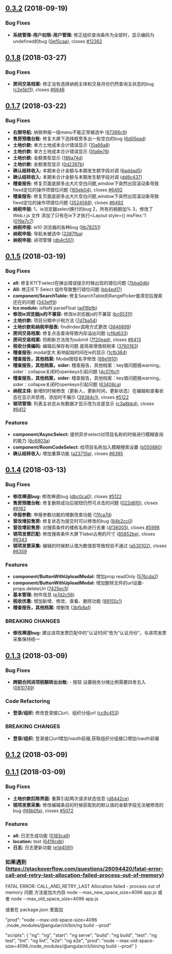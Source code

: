 <a name="0.3.2"></a>
## [0.3.2](https://github.com/Slebee/vtax/compare/0.1.8...0.3.2) (2018-09-19)


### Bug Fixes

* **系统管理-用户权限-用户管理:** 修正组织查询条件为全部时，显示编码为undefined的bug ([0ef5caa](https://github.com/Slebee/vtax/commit/0ef5caa)), closes [#12362](http://120.76.154.196/zentao/bug-view-12362.html)

<a name="0.1.8"></a>
## [0.1.8](https://github.com/Slebee/vtax/compare/0.1.7...0.1.8) (2018-03-27)


### Bug Fixes

* **房间交易档案:** 修正没有选择纳税主体和交易月份仍然查询主状态的bug ([c2e5b11](https://github.com/Slebee/vtax/commit/c2e5b11)), closes [#6646](http://120.76.154.196/zentao/bug-view-6646.html)



<a name="0.1.7"></a>
## [0.1.7](https://github.com/Slebee/vtax/compare/0.1.6...0.1.7) (2018-03-22)


### Bug Fixes

* **右侧导航:** 纳税申报一级menu不能正常被选中 ([87366c9](https://github.com/Slebee/vtax/commit/87366c9))
* **售房预缴台账:** 修复大屏下选择框旁多出一些空白的bug ([6d05ead](https://github.com/Slebee/vtax/commit/6d05ead))
* **土地价款:** 单方土地成本合计错误显示 ([10a66a8](https://github.com/Slebee/vtax/commit/10a66a8))
* **土地价款:** 单方土地成本合计错误显示 ([5fa8e78](https://github.com/Slebee/vtax/commit/5fa8e78))
* **土地价款:** 金额类型显示 ([186a74d](https://github.com/Slebee/vtax/commit/186a74d))
* **土地价款:** 金额类型显示 ([0d2397b](https://github.com/Slebee/vtax/commit/0d2397b))
* **确认结转收入:** 本期末合计金额与本期发生额字段对调 ([6addad5](https://github.com/Slebee/vtax/commit/6addad5))
* **确认结转收入:** 本期末合计金额与本期发生额字段对调 ([dd8c437](https://github.com/Slebee/vtax/commit/dd8c437))
* **稽查报告:** 修复页面底部多出大片空白问题,window下突然出现滚动条导致fiexd定位的操作项错位问题 ([165eb04](https://github.com/Slebee/vtax/commit/165eb04)), closes [#6492](http://120.76.154.196/zentao/bug-view-6492.html)
* **稽查报告:** 修复页面底部多出大片空白问题,window下突然出现滚动条导致fiexd定位的操作项错位问题 ([3524568](https://github.com/Slebee/vtax/commit/3524568)), closes [#6492](http://120.76.154.196/zentao/bug-view-6492.html)
* **纳税申报:** 1，ie浏览器select换行的bug   2，所有的税额加%  3，修改了Web.r.js 文件 添加了只有在ie下才执行<Layout style={{ msFlex:'1 ([019a7c7](https://github.com/Slebee/vtax/commit/019a7c7))
* **纳税申报:** ie10 浏览器的各种bug ([9b78251](https://github.com/Slebee/vtax/commit/9b78251))
* **纳税申报:** 导航未被选中 ([3387fba](https://github.com/Slebee/vtax/commit/3387fba))
* **纳税申报:** 进项管理 ([db4c551](https://github.com/Slebee/vtax/commit/db4c551))



<a name="0.1.5"></a>
## [0.1.5](https://github.com/Slebee/vtax/compare/0.1.4...0.1.5) (2018-03-19)


### Bug Fixes

* **all:** 修复IE11下select在弹出错误提示时候出现的错位问题 ([7bba0db](https://github.com/Slebee/vtax/commit/7bba0db))
* **All:** 修正IE下 Select 组件导致整行错位问题 ([bb4ed17](https://github.com/Slebee/vtax/commit/bb4ed17))
* **component/SearchTable:** 修复SearchTable的RangePicker值清空后搜索还在的问题 ([343eff9](https://github.com/Slebee/vtax/commit/343eff9))
* **lcx module:** isNaN parseFloat ([ad16bfb](https://github.com/Slebee/vtax/commit/ad16bfb))
* **修改ie浏览器js的不兼容:** 修改ie浏览器js的不兼容 ([bc6531f](https://github.com/Slebee/vtax/commit/bc6531f))
* **土地价款:** 项目分期中计税方法 ([7d7ba54](https://github.com/Slebee/vtax/commit/7d7ba54))
* **土地价款和纳税申报表:** findIndex调用方式更改 ([3846899](https://github.com/Slebee/vtax/commit/3846899))
* **房间交易档案:** 修复点击查询导致内存溢出问题 ([cf6d633](https://github.com/Slebee/vtax/commit/cf6d633))
* **房间交易档案:** 将刷新方法改为submit ([7f20ead](https://github.com/Slebee/vtax/commit/7f20ead)), closes [#6413](http://120.76.154.196/zentao/bug-view-6413.html)
* **税收分类编码:** 编辑后保存有问题 是简易增值税税率 ([3760183](https://github.com/Slebee/vtax/commit/3760183))
* **稽查报告:** modal变大 影响起始时间在ie的显示 ([1cfb364](https://github.com/Slebee/vtax/commit/1cfb364))
* **稽查报告，其他档案:** Modal按钮名字修改 ([88e1910](https://github.com/Slebee/vtax/commit/88e1910))
* **稽查报告，其他档案，sider:** 稽查报告，其他档案：key值问题报warning，sider：collapse关闭时openkeys引起问题 ([4c076cf](https://github.com/Slebee/vtax/commit/4c076cf))
* **稽查报告，其他档案，sider:** 稽查报告，其他档案：key值问题报warning，sider：collapse关闭时openkeys引起问题 ([63408ca](https://github.com/Slebee/vtax/commit/63408ca))
* **纳税主体:** 新增的时候修改（更新人，更新时间，更新状态）在编辑和查看状态在显示并禁用，添加时不展示 ([39384c1](https://github.com/Slebee/vtax/commit/39384c1)), closes [#5122](http://120.76.154.196/zentao/bug-view-5122.html)
* **销项管理:** 列表主状态从有数据才显示改为总是显示 ([c3a8bb4](https://github.com/Slebee/vtax/commit/c3a8bb4)), closes [#6412](http://120.76.154.196/zentao/bug-view-6412.html)


### Features

* **component/AsyncSelect:** 提供异步select对项目名称的时候进行模糊查询的能力 ([8c6803a](https://github.com/Slebee/vtax/commit/8c6803a))
* **component/RoomCodeSelect:** 给项目名称加入模糊搜索设置 ([b550880](https://github.com/Slebee/vtax/commit/b550880))
* **确认结转收入:** 增加重算功能 ([a23710a](https://github.com/Slebee/vtax/commit/a23710a)), closes [#6395](http://120.76.154.196/zentao/bug-view-6395.html)



<a name="0.1.4"></a>
## [0.1.4](https://github.com/Slebee/vtax/compare/0.1.3...0.1.4) (2018-03-13)


### Bug Fixes

* **修改禅道bug:** 修改禅道bug ([dbc0ca0](https://github.com/Slebee/vtax/commit/dbc0ca0)), closes [#5122](http://120.76.154.196/zentao/bug-view-5122.html)
* **售房预缴台帐:** 修复删除成功后按钮仍然可点击的问题 ([022d6f0](https://github.com/Slebee/vtax/commit/022d6f0)), closes [#6162](http://120.76.154.196/zentao/bug-view-6162.html)
* **申报参数:** 申报参数功能的增删改查功能 ([11fca7d](https://github.com/Slebee/vtax/commit/11fca7d))
* **营改增前售房:** 修复状态为提交时可以修改的bug ([84b2cc0](https://github.com/Slebee/vtax/commit/84b2cc0))
* **营改增前售房:** 对搜索条件的楼栋名称进行去重 ([4f36005](https://github.com/Slebee/vtax/commit/4f36005)), closes [#5998](http://120.76.154.196/zentao/bug-view-5998.html)
* **销项发票匹配:** 修改搜索条件大屏下label占用的尺寸 ([85852be](https://github.com/Slebee/vtax/commit/85852be)), closes [#6343](http://120.76.154.196/zentao/bug-view-6343.html)
* **销项发票采集:** 编辑的时候默认值为数值型导致校验不通过 ([a530102](https://github.com/Slebee/vtax/commit/a530102)), closes [#6359](http://120.76.154.196/zentao/bug-view-6359.html)


### Features

* **component/ButtonWithUploadModal:** 增加prop readOnly ([576cda2](https://github.com/Slebee/vtax/commit/576cda2))
* **component/ButtonWithUploadModal:** 增加删除文件的url设置- props.deleteUrl ([7425ec5](https://github.com/Slebee/vtax/commit/7425ec5))
* **基本管理:** 附件信息 ([e7d2c56](https://github.com/Slebee/vtax/commit/e7d2c56))
* **税收优惠:** 增加新增、修改、查看、删除功能 ([88155c1](https://github.com/Slebee/vtax/commit/88155c1))
* **稽查报告，其他档案:** 增删改 ([3bfb8a1](https://github.com/Slebee/vtax/commit/3bfb8a1))


### BREAKING CHANGES

* **修改禅道bug:** 建议进项发票匹配中的“认证时间”改为“认证月份”，与进项发票采集保持统一



<a name="0.1.3"></a>
## [0.1.3](https://github.com/Slebee/vtax/compare/0.1.2...0.1.3) (2018-03-09)


### Bug Fixes

* **跨期合同进项税额转出台账:** - 按钮 设置税务分摊比例需要四舍五入 ([0810749](https://github.com/Slebee/vtax/commit/0810749))


### Code Refactoring

* **登录/组织:** 修改登录接口url、组织分组url ([cc9c453](https://github.com/Slebee/vtax/commit/cc9c453))


### BREAKING CHANGES

* **登录/组织:** 登录接口url增加/oauth前缀,获取组织分组接口增加/oauth前缀



<a name="0.1.2"></a>
## [0.1.2](https://github.com/Slebee/vtax/compare/0.1.1...0.1.2) (2018-03-09)



<a name="0.1.1"></a>
## [0.1.1](https://github.com/Slebee/vtax/compare/6419cdb...0.1.1) (2018-03-09)


### Bug Fixes

* **土地价款扣除界面:** 重算引起两次请求状态信息 ([d8442ce](https://github.com/Slebee/vtax/commit/d8442ce))
* **销项发票采集:** 修改编辑条目的时候获取到的默认值的金额字段无法被修改的bug ([f46b0fa](https://github.com/Slebee/vtax/commit/f46b0fa)), closes [#5072](http://120.76.154.196/zentao/bug-view-5072.html)


### Features

* **all:** 日志生成功能 ([5183ca9](https://github.com/Slebee/vtax/commit/5183ca9))
* **location:** test ([6419cdb](https://github.com/Slebee/vtax/commit/6419cdb))
* **日志:** 日志更新功能 ([e1d4591](https://github.com/Slebee/vtax/commit/e1d4591))


### 如果遇到  (https://stackoverflow.com/questions/26094420/fatal-error-call-and-retry-last-allocation-failed-process-out-of-memory)

FATAL ERROR: CALL_AND_RETRY_LAST Allocation failed - process out of memory  问题
方法是加大内存
 node --max_new_space_size=4096 app.js
 或者
 node --max_old_space_size=4096 app.js

 或者在 package.json 里面加

 "prod": "node --max-old-space-size=4096 ./node_modules/@angular/cli/bin/ng build --prod"

 "scripts": {
     "ng": "ng",
     "start": "ng serve",
     "build": "ng build",
     "test": "ng test",
     "lint": "ng lint",
     "e2e": "ng e2e",
     "prod": "node --max-old-space-size=4096./node_modules/@angular/cli/bin/ng build --prod"
 }
